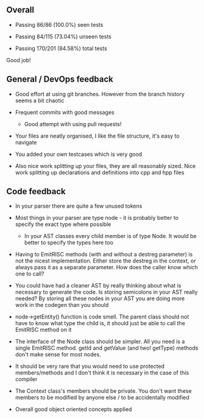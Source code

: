 ## Overall
- Passing 86/86 (100.0%) seen tests
- Passing 84/115 (73.04%) unseen tests
- Passing 170/201 (84.58%) total tests

Good job!

## General / DevOps feedback
- Good effort at using git branches. However from the branch history seems a bit chaotic
- Frequent commits with good messages
  - Good attempt with using pull requests!
- Your files are neatly organised, I like the file structure, it's easy to navigate
- You added your own testcases which is very good
- Also nice work splitting up your files, they are all reasonably sized. Nice work splitting up declarations and definitions into cpp and hpp files

## Code feedback
- In your parser there are quite a few unused tokens
- Most things in your parser are type node - it is probably better to specify the exact type where possible
  - In your AST classes every child member is of type Node. It would be better to specify the types here too
- Having to EmitRISC methods (with and without a destreg parameter) is not the nicest implementation. Either store the destreg in the context, or always pass it as a separate parameter. How does the caller know which one to call?
- You could have had a cleaner AST by really thinking about what is necessary to generate the code. Is storing semicolons in your AST really needed? By storing all these nodes in your AST you are doing more work in the codegen than you should
- node->getEntity() function is code smell. The parent class should not have to know what type the child is, it should just be able to call the EmitRISC method on it
- The interface of the Node class should be simpler. All you need is a single EmitRISC method. getId and getValue (and two! getType) methods don't make sense for most nodes.
- It should be very rare that you would need to use protected members/methods and I don't think it is necessary in the case of this compiler
- The Context class's members should be private. You don't want these  members to be modified by anyone else / to be accidentally modified
- Overall good object oriented concepts applied
